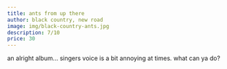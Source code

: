 ```yaml
---
title: ants from up there
author: black country, new road
image: img/black-country-ants.jpg
description: 7/10
price: 30
---
```

an alright album... singers voice is a bit annoying at times. what can ya do?
